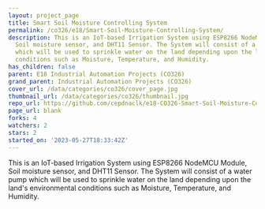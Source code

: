 ```yaml
---
layout: project_page
title: Smart Soil Moisture Controlling System
permalink: /co326/e18/Smart-Soil-Moisture-Controlling-System/
description: This is an IoT-based Irrigation System using ESP8266 NodeMCU Module,
  Soil moisture sensor, and DHT11 Sensor. The System will consist of a water pump
  which will be used to sprinkle water on the land depending upon the land's environmental
  conditions such as Moisture, Temperature, and Humidity.
has_children: false
parent: E18 Industrial Automation Projects (CO326)
grand_parent: Industrial Automation Projects (CO326)
cover_url: /data/categories/co326/cover_page.jpg
thumbnail_url: /data/categories/co326/thumbnail.jpg
repo_url: https://github.com/cepdnaclk/e18-CO326-Smart-Soil-Moisture-Controlling-System
page_url: blank
forks: 4
watchers: 2
stars: 2
started_on: '2023-05-27T18:33:42Z'
---
```


This is an IoT-based Irrigation System using ESP8266 NodeMCU Module, Soil moisture sensor, and DHT11 Sensor. The System will consist of a water pump which will be used to sprinkle water on the land depending upon the land's environmental conditions such as Moisture, Temperature, and Humidity.
